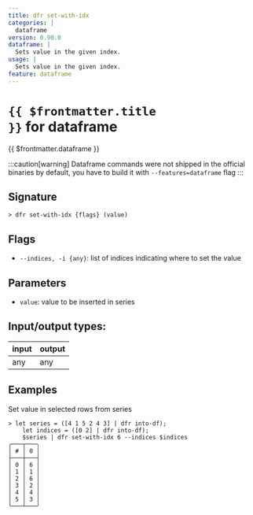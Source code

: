 ```yaml
---
title: dfr set-with-idx
categories: |
  dataframe
version: 0.90.0
dataframe: |
  Sets value in the given index.
usage: |
  Sets value in the given index.
feature: dataframe
---
```


<!-- This file is automatically generated. Please edit the command in https://github.com/nushell/nushell instead. -->

# <code>{{ $frontmatter.title }}</code> for dataframe

<div class='command-title'>{{ $frontmatter.dataframe }}</div>

:::caution[warning]
Dataframe commands were not shipped in the official binaries by default, you have to build it with `--features=dataframe` flag
:::

## Signature

`> dfr set-with-idx {flags} (value)`

## Flags

- `--indices, -i {any}`: list of indices indicating where to set the value

## Parameters

- `value`: value to be inserted in series

## Input/output types:

| input | output |
| ----- | ------ |
| any   | any    |

## Examples

Set value in selected rows from series

```nu
> let series = ([4 1 5 2 4 3] | dfr into-df);
    let indices = ([0 2] | dfr into-df);
    $series | dfr set-with-idx 6 --indices $indices
╭───┬───╮
│ # │ 0 │
├───┼───┤
│ 0 │ 6 │
│ 1 │ 1 │
│ 2 │ 6 │
│ 3 │ 2 │
│ 4 │ 4 │
│ 5 │ 3 │
╰───┴───╯

```

